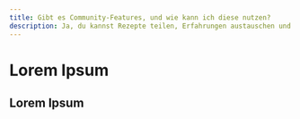 ```yaml
---
title: Gibt es Community-Features, und wie kann ich diese nutzen?
description: Ja, du kannst Rezepte teilen, Erfahrungen austauschen und Tipps von anderen Nutzern in der Community erhalten.
---
```


# Lorem Ipsum

## Lorem Ipsum
